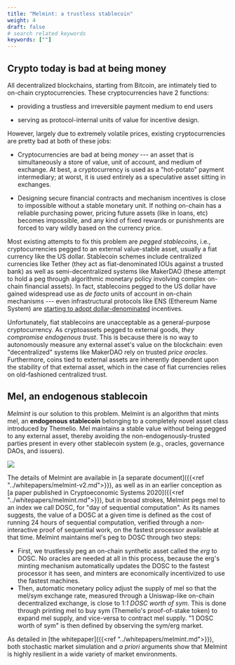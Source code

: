```yaml
---
title: "Melmint: a trustless stablecoin"
weight: 4
draft: false
# search related keywords
keywords: [""]
---
```


## Crypto today is bad at being money

All decentralized blockchains, starting from Bitcoin, are intimately tied to on-chain cryptocurrencies. These cryptocurrencies have 2 functions:

- providing a trustless and irreversible payment medium to end users

- serving as protocol-internal units of value for incentive design.

However, largely due to extremely volatile prices, existing cryptocurrencies are pretty bad at both of these jobs:

- Cryptocurrencies are bad at being _money_ --- an asset that is simultaneously a store of value, unit of account, and medium of exchange. At best, a cryptocurrency is used as a "hot-potato" payment intermediary; at worst, it is used entirely as a speculative asset sitting in exchanges.

- Designing secure financial contracts and mechanism incentives is close to impossible without a stable monetary unit. If nothing on-chain has a reliable purchasing power, pricing future assets (like in loans, etc) becomes impossible, and any kind of fixed rewards or punishments are forced to vary wildly based on the currency price.

Most existing attempts to fix this problem are _pegged stablecoins_, i.e., cryptocurrencies pegged to an external value-stable asset, usually a fiat currency like the US dollar. Stablecoin schemes include centralized currencies like Tether (they act as fiat-denominated IOUs against a trusted bank) as well as semi-decentralized systems like MakerDAO (these attempt to hold a peg through algorithmic monetary policy involving complex on-chain financial assets). In fact, stablecoins pegged to the US dollar have gained widespread use as _de facto_ units of account in on-chain mechanisms --- even infrastructural protocols like ENS (Ethereum Name System) are [starting to adopt dollar-denominated](https://medium.com/the-ethereum-name-service/ens-integrates-chainlink-eth-usd-price-oracle-183e64a05d89) incentives.

Unfortunately, fiat stablecoins are unacceptable as a general-purpose cryptocurrency. As cryptoassets pegged to external goods, _they compromise endogenous trust_. This is because there is no way to autonomously measure any external asset's value on the blockchain: even "decentralized" systems like MakerDAO rely on trusted _price oracles_. Furthermore, coins tied to external assets are inherently dependent upon the stability of that external asset, which in the case of fiat currencies relies on old-fashioned centralized trust.

## Mel, an endogenous stablecoin

_Melmint_ is our solution to this problem. Melmint is an algorithm that mints mel, an **endogenous stablecoin** belonging to a completely novel asset class introduced by Themelio. Mel maintains a stable value without being pegged to any external asset, thereby avoiding the non-endogenously-trusted parties present in every other stablecoin system (e.g., oracles, governance DAOs, and issuers).

![](/images/melmint-v2-overview.png)

The details of Melmint are available in [a separate document]({{<ref "../whitepapers/melmint-v2.md">}}), as well as in an earlier conception as [a paper published in Cryptoeconomic Systems 2020]({{<ref "../whitepapers/melmint.md">}}), but in broad strokes, Melmint pegs mel to an index we call DOSC, for "day of sequential computation". As its names suggests, the value of a DOSC at a given time is defined as the cost of running 24 hours of sequential computation, verified through a non-interactive proof of sequential work, on the fastest processor available at that time. Melmint maintains mel's peg to DOSC through two steps:

- First, we trustlessly peg an on-chain synthetic asset called the _erg_ to DOSC. No oracles are needed at all in this process, because the erg's minting mechanism automatically updates the DOSC to the fastest processor it has seen, and minters are economically incentivized to use the fastest machines.
- Then, automatic monetary policy adjust the supply of mel so that the mel/sym exchange rate, measured through a Uniswap-like on-chain decentralized exchange, is close to 1:_1 DOSC worth of sym_. This is done through printing mel to buy sym (Themelio's proof-of-stake token) to expand mel supply, and vice-versa to contract mel supply. "1 DOSC worth of sym" is then defined by observing the sym/erg market.

As detailed in [the whitepaper]({{<ref "../whitepapers/melmint.md">}}), both stochastic market simulation and _a priori_ arguments show that Melmint is highly resilient in a wide variety of market environments.
